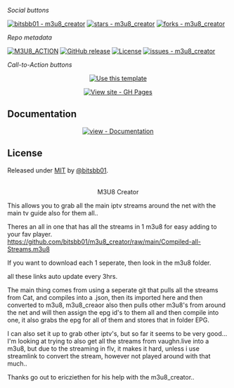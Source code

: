 <table>
    <tr>

<i>Social buttons</i>

<a href="https://github.com/bitsbb01/m3u8_creator" title="Go to GitHub repo"><img src="https://img.shields.io/static/v1?label=bitsbb01&message=m3u8_creator&color=blue&logo=github" alt="bitsbb01 - m3u8_creator"></a>
<a href="https://github.com/bitsbb01/m3u8_creator"><img src="https://img.shields.io/github/stars/bitsbb01/m3u8_creator?style=social" alt="stars - m3u8_creator"></a>
<a href="https://github.com/bitsbb01/m3u8_creator"><img src="https://img.shields.io/github/forks/bitsbb01/m3u8_creator?style=social" alt="forks - m3u8_creator"></a>

<i>Repo metadata</i>

<a href="https://github.com/bitsbb01/m3u8_creator/actions?query=workflow:%22M3U8_ACTION%22"><img src="https://github.com/bitsbb01/m3u8_creator/workflows/M3U8_ACTION/badge.svg" alt="M3U8_ACTION"></a>
<a href="https://github.com/bitsbb01/m3u8_creator/releases/"><img src="https://img.shields.io/github/release/bitsbb01/m3u8_creator?include_prereleases=&sort=semver&color=blue" alt="GitHub release"></a>
<a href="#license"><img src="https://img.shields.io/badge/License-MIT-blue" alt="License"></a>
<a href="https://github.com/bitsbb01/m3u8_creator/issues"><img src="https://img.shields.io/github/issues/bitsbb01/m3u8_creator" alt="issues - m3u8_creator"></a>

<i>Call-to-Action buttons</i>

<div align="center">
<a href="https://github.com/bitsbb01/m3u8_creator/generate"><img src="https://img.shields.io/badge/Generate-Use_this_template-2ea44f?style=for-the-badge" alt="Use this template"></a>

<a href="https://bitsbb01.github.io/m3u8_creator/"><img src="https://img.shields.io/badge/View_site-GH_Pages-2ea44f?style=for-the-badge" alt="View site - GH Pages"></a>

</div>
<h2>Documentation</h2>
<div align="center">
<a href="/docs/" title="Go to project documentation"><img src="https://img.shields.io/badge/view-Documentation-blue?style=for-the-badge" alt="view - Documentation"></a>

</div>
<h2>License</h2>
Released under <a href="/LICENSE">MIT</a> by <a href="https://github.com/bitsbb01">@bitsbb01</a>.
    </tr>
</table>



<center><bold> M3U8 Creator </center></bold>

This allows you to grab all the main iptv streams around the net with the main tv guide also for them all.. 

Theres an all in one that has all the streams in 1 m3u8 for easy adding to your fav player.
https://github.com/bitsbb01/m3u8_creator/raw/main/Compiled-all-Streams.m3u8

If you want to download each 1 seperate, then look in the m3u8 folder.

all these links auto update every 3hrs. 



The main thing comes from using a seperate git that pulls all the streams from Cat, and compiles into a .json, then its imported here and then converted to m3u8, m3u8_creaor also then pulls other m3u8's from around the net and will then assign the epg id's to them all and then compile into one, it also grabs the epg for all of them and stores that in folder EPG.


I can also set it up to grab other iptv's, but so far it seems to be very good... 
I'm looking at trying to also get all the streams from vaughn.live into a m3u8, but due to the streaming in flv, it makes it hard, unless i use streamlink to convert the stream, however not played around with that much..


Thanks go out to ericziethen for his help with the m3u8_creator.. 
